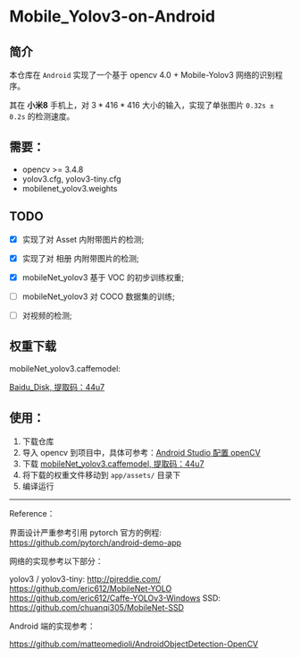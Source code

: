 # Mobile_Yolov3-on-Android

## 简介

本仓库在 `Android` 实现了一个基于 opencv 4.0 + Mobile-Yolov3 网络的识别程序。

其在 **小米8** 手机上，对 $3*416*416$ 大小的输入，实现了单张图片 `0.32s ± 0.2s` 的检测速度。

## 需要：

- opencv >= 3.4.8
- yolov3.cfg, yolov3-tiny.cfg
- mobilenet_yolov3.weights


## TODO

- [x] 实现了对 Asset 内附带图片的检测;

- [x] 实现了对 相册 内附带图片的检测;

- [x] mobileNet_yolov3 基于 VOC 的初步训练权重;

- [ ] mobileNet_yolov3 对 COCO 数据集的训练;

- [ ] 对视频的检测;

## 权重下载
mobileNet_yolov3.caffemodel:

[Baidu_Disk, 提取码：44u7](https://pan.baidu.com/s/1rNwxlLVFKMv_dsodu6Mvnw)

## 使用：
1. 下载仓库
2. 导入 opencv 到项目中，具体可参考：[Android Studio 配置 openCV](http://soultop.top/2020/03/20/Android-Studio-%E9%85%8D%E7%BD%AE-openCV/)
3. 下载 [mobileNet_yolov3.caffemodel, 提取码：44u7](https://pan.baidu.com/s/1rNwxlLVFKMv_dsodu6Mvnw)
4. 将下载的权重文件移动到 `app/assets/` 目录下
5. 编译运行

---
Reference：

界面设计严重参考引用 pytorch 官方的例程: https://github.com/pytorch/android-demo-app

网络的实现参考以下部分：

yolov3 / yolov3-tiny: http://pjreddie.com/
https://github.com/eric612/MobileNet-YOLO
https://github.com/eric612/Caffe-YOLOv3-Windows
SSD: https://github.com/chuanqi305/MobileNet-SSD

Android 端的实现参考：

https://github.com/matteomedioli/AndroidObjectDetection-OpenCV
